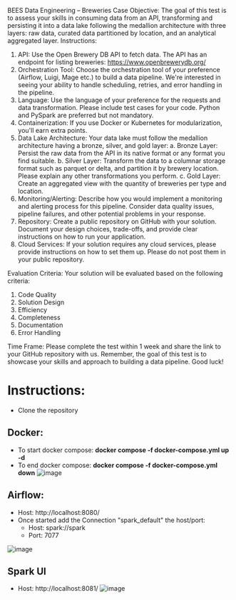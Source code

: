 BEES Data Engineering – Breweries Case
Objective:
The goal of this test is to assess your skills in consuming data from an API, transforming and
persisting it into a data lake following the medallion architecture with three layers: raw data,
curated data partitioned by location, and an analytical aggregated layer.
Instructions:
1. API: Use the Open Brewery DB API to fetch data. The API has an endpoint for
listing breweries: <https://www.openbrewerydb.org/>
2. Orchestration Tool: Choose the orchestration tool of your preference (Airflow,
Luigi, Mage etc.) to build a data pipeline. We're interested in seeing your ability to
handle scheduling, retries, and error handling in the pipeline.
3. Language: Use the language of your preference for the requests and data
transformation. Please include test cases for your code. Python and PySpark are
preferred but not mandatory.
4. Containerization: If you use Docker or Kubernetes for modularization, you'll earn
extra points.
5. Data Lake Architecture: Your data lake must follow the medallion architecture
having a bronze, silver, and gold layer:
a. Bronze Layer: Persist the raw data from the API in its native format or
any format you find suitable.
b. Silver Layer: Transform the data to a columnar storage format such as
parquet or delta, and partition it by brewery location. Please explain any
other transformations you perform.
c. Gold Layer: Create an aggregated view with the quantity of breweries per
type and location.
6. Monitoring/Alerting: Describe how you would implement a monitoring and
alerting process for this pipeline. Consider data quality issues, pipeline failures,
and other potential problems in your response.
7. Repository: Create a public repository on GitHub with your solution. Document
your design choices, trade-offs, and provide clear instructions on how to run your
application.
8. Cloud Services: If your solution requires any cloud services, please provide
instructions on how to set them up. Please do not post them in your public
repository.

Evaluation Criteria:
Your solution will be evaluated based on the following criteria:
1. Code Quality
2. Solution Design
3. Efficiency
4. Completeness
5. Documentation
6. Error Handling
   
Time Frame:
Please complete the test within 1 week and share the link to your GitHub repository with us.
Remember, the goal of this test is to showcase your skills and approach to building a data
pipeline. Good luck!


# Instructions:

- Clone the repository

## Docker:
  - To start docker compose: **docker compose -f docker-compose.yml up -d**
  - To end docker compose: **docker compose -f docker-compose.yml down**
![image](https://github.com/user-attachments/assets/fb690c78-fe55-4890-8a00-10d105a63941)


## Airflow:
  - Host: http://localhost:8080/
  - Once started add the Connection "spark_default" the host/port:
      - Host: spark://spark
      - Port: 7077

  ![image](https://github.com/user-attachments/assets/695de1bc-e9ee-4b7a-b492-04538f6b2580)

## Spark UI
  - Host: http://localhost:8081/
![image](https://github.com/user-attachments/assets/d1df22ad-299c-4aea-b35c-2da2011eeaad)


